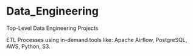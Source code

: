 # Data_Engineering
Top-Level Data Engineering Projects

ETL Processes using in-demand tools like: Apache Airflow, PostgreSQL, AWS, Python, S3.

